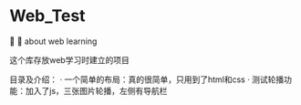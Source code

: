 # Web_Test
:beers: :bento: about web learning

这个库存放web学习时建立的项目

目录及介绍：
· 一个简单的布局：真的很简单，只用到了html和css
· 测试轮播功能：加入了js，三张图片轮播，左侧有导航栏
